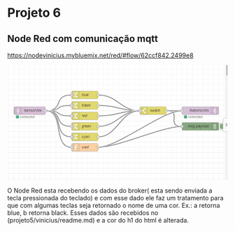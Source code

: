 # Projeto 6

## Node Red com comunicação mqtt

https://nodevinicius.mybluemix.net/red/#flow/62ccf842.2499e8

![nodeRed](node.JPG)

O Node Red esta recebendo os dados do broker( esta sendo enviada a tecla pressionada do teclado)
e com esse dado ele faz um tratamento para que com algumas teclas seja retornado o nome de uma cor.
Ex.: a retorna blue, b retorna black.
Esses dados são recebidos no (projeto5/vinicius/readme.md) e a cor do h1 do html é alterada.
